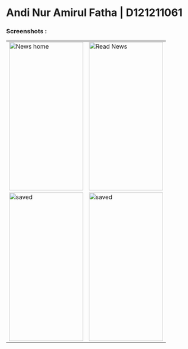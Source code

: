 # Andi Nur Amirul Fatha | D121211061

 ### Screenshots : 
 
 <table align="center">
  <tr>
    <td><img src="https://github.com/Andinuramirulf/NewsApp/blob/main/Screenshot_20231211_151514.png" alt="News home" style="width:200px;height:400px;"></td>
    <td><img src="https://github.com/Andinuramirulf/NewsApp/blob/main/Screenshot_20231211_151542.png" alt="Read News" style="width:200px;height:400px;"></td>
  </tr>
  <tr>
    <td><img src="https://github.com/Andinuramirulf/NewsApp/blob/main/Screenshot_20231211_151611.png" alt="saved" style="width:200px;height:400px;"></td>
    <td><img src="https://github.com/Andinuramirulf/NewsApp/blob/main/Screenshot_20231211_151631.png" alt="saved" style="width:200px;height:400px;"></td>
  </tr>
</table>
